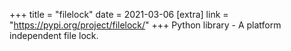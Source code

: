 +++
title = "filelock"
date = 2021-03-06
[extra]
link = "https://pypi.org/project/filelock/"
+++
Python library - A platform independent file lock.

